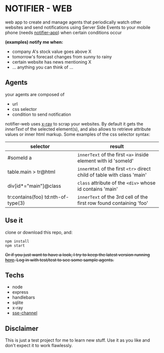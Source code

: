# NOTIFIER - WEB #

web app to create and manage agents that periodically watch other websites and send notifications using Server Side Events to your mobile phone (needs [notifier-app](https://github.com/1u0n/notifier-app)) when certain conditions occur 
 
 
**(examples) notify me when:**

- company A's stock value goes above X
- tomorrow's forecast changes from sunny to rainy
- certain website has news mentioning X
- ... anything you can think of ...

 
 
## Agents
your agents are composed of

- url
- css selector
- condition to send notification

notifier-web uses [x-ray](https://github.com/matthewmueller/x-ray) to scrap your websites. By default it gets the *innerText* of the selected element(s), and also allows to retrieve attribute values or inner html markup. Some examples of the css selector syntax:


selector | result
---|---
#someId a | `innerText` of the first `<a>` inside element with id 'someId'
table.main > tr@html | `innerHtml` of the first `<tr>` direct child of table with class 'main'
div[id*="main"]@class | `class` attribute of the `<div>` whose id contains 'main'
tr:contains(foo) td:nth-of-type(3) | `innerText` of the 3rd cell of the first row found containing 'foo'

## Use it
clone or download this repo, and:

```
npm install
npm start
```

~~Or if you just want to have a look, I try to keep the latest version running [here](http://128.199.150.245:3001/notifier). Log in with test/test to see some sample agents.~~


## Techs
- node
- express
- handlebars
- sqlite
- x-ray
- [sse-channel](https://github.com/rexxars/sse-channel)

## Disclaimer
This is just a test project for me to learn new stuff. Use it as you like and don't expect it to work flawlessly.
